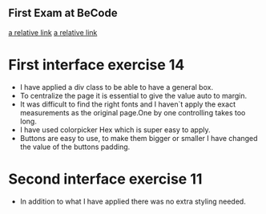 ## First Exam at BeCode

[a relative link](interface1.html)
[a relative link](interface2.html)

# First interface exercise 14 
* I have applied a div class to be able to have a general box.
* To centralize the page it is essential to give the value auto to margin.
* It was difficult to find the right fonts and I haven`t apply the exact measurements as the original page.One by one controlling takes too long.
* I have used colorpicker Hex which is super easy to apply.
* Buttons are easy to use, to make them bigger or smaller I have changed the value of the buttons padding.

# Second interface exercise 11
* In addition to what I have applied there was no extra styling needed.


